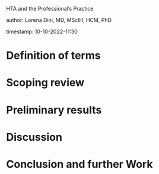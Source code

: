 HTA and the Professional’s Practice

author: Lorena Dini, MD, MScIH, HCM, PhD

timestamp: 10-10-2022-11:30

# Definition of terms
# Scoping review 
# Preliminary results
# Discussion
# Conclusion and further Work